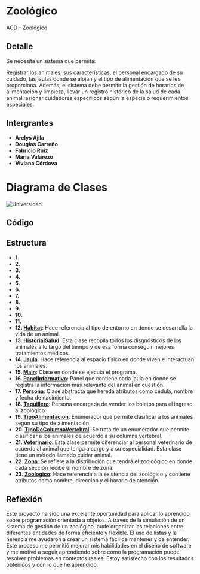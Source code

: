# Zoológico
ACD - Zoológico

## Detalle
Se necesita un sistema que permita:


Registrar los animales, sus características, el personal encargado de su cuidado, las jaulas donde se alojan y el tipo de alimentación que se les proporciona.
Además, el sistema debe permitir la gestión de horarios de alimentación y limpieza, llevar un registro histórico de la salud de cada animal, asignar cuidadores específicos según la especie o requerimientos especiales.

## Intergrantes 

- **Arelys Ajila**
- **Douglas Carreño**
- **Fabricio Ruiz**
- **María Valarezo**
- **Viviana Córdova**

# Diagrama de Clases 

![Universidad](https://github.com/user-attachments/assets/6a1678ad-4124-40e1-9276-71b5512d3bba)


## Código

## Estructura
- **1. []()**
- **2. []()**
- **3. []()**
- **4. []()**
- **5. []()**
- **6. []()**
- **7. []()**
- **8. []()**
- **9. []()**
- **10. []()**
- **11. []()**
- **12. [Habitat](Codigo/Habitat.java)**: Hace referencia al tipo de entorno en donde se desarrolla la vida de un animal. 
- **13. [HistorialSalud](Codigo/HistorialSalud.java)**: Esta clase recopila todos los disgnósticos de los animales a lo largo del tiempo y de esa forma conseguir mejores tratamientos medicos.
- **14. [Jaula](Codigo/Jaula.java)**: Hace referencia al espacio físico en donde viven e interactuan los animales.
- **15. [Main](Codigo/Main.java)**: Clase en donde se ejecuta el programa.
- **16. [PanelInformativo](Codigo/PanelInformativo.java)**: Panel que contiene cada jaula en donde se registra la información más relevante del animal en cuestión.
- **17. [Persona](Codigo/Persona.java)**: Clase abstracta que hereda atributos como cédula, nombre y fecha de nacimiento.
- **18. [Taquillero](Codigo/Taquillero.java)**: Persona encargada de vender los boletos para el ingreso al zoológico.
- **19. [TipoAlimentacion](Codigo/TipoAlimentacion.java)**: Enumerador que permite clasificar a los animales según su tipo de alimentación.
- **20. [TipoDeColumnaVertebral](Codigo/TipoDeColumnaVertebral.java)**: Se trata de un enumerador que permite clasificar a los animales de acuerdo a su columna vertebral.
- **21. [Veterinario](Codigo/Veterinario.java)**: Esta clase permite diferenciar al personal veterinario de acuerdo al animal que tenga a cargo  y a su especialidad. Esta clase tiene un método llamado cuidar animal.
- **22. [Zona](Codigo/Zona.java)**: Se refiere a la distribución que tendrá el zooloógico en donde cada sección recibe el nombre de zona.
- **23. [Zoologico](Codigo/Zoologico.java)**: Hace referencia a la existencia del zoológico y contiene atributos como nombre, dirección y el horario de atención.



## Reflexión

Este proyecto ha sido una excelente oportunidad para aplicar lo aprendido sobre programación orientada a objetos. A través de la simulación de un sistema de gestión de un zoológico, pude organizar las relaciones entre diferentes entidades de forma eficiente y flexible. El uso de listas y la herencia me ayudaron a crear un sistema fácil de mantener y de entender. Este proceso me permitió mejorar mis habilidades en el diseño de software y me motivó a seguir aprendiendo sobre cómo la programación puede resolver problemas en contextos reales. Estoy satisfecho con los resultados obtenidos y con lo que he aprendido.
